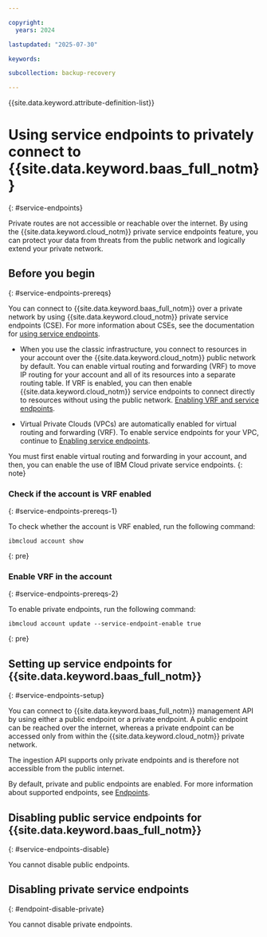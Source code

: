 ```yaml
---

copyright:
  years: 2024

lastupdated: "2025-07-30"

keywords:

subcollection: backup-recovery

---
```


{{site.data.keyword.attribute-definition-list}}


# Using service endpoints to privately connect to {{site.data.keyword.baas_full_notm}}
{: #service-endpoints}

Private routes are not accessible or reachable over the internet. By using the {{site.data.keyword.cloud_notm}} private service endpoints feature, you can protect your data from threats from the public network and logically extend your private network.

## Before you begin
{: #service-endpoints-prereqs}

You can connect to {{site.data.keyword.baas_full_notm}} over a private network by using {{site.data.keyword.cloud_notm}} private service endpoints (CSE). For more information about CSEs, see the documentation for [using service endpoints](/docs/account?topic=account-service-endpoints-overview).

- When you use the classic infrastructure, you connect to resources in your account over the {{site.data.keyword.cloud_notm}} public network by default. You can enable virtual routing and forwarding (VRF) to move IP routing for your account and all of its resources into a separate routing table. If VRF is enabled, you can then enable {{site.data.keyword.cloud_notm}} service endpoints to connect directly to resources without using the public network. [Enabling VRF and service endpoints](/docs/account?topic=account-vrf-service-endpoint).

- Virtual Private Clouds (VPCs) are automatically enabled for virtual routing and forwarding (VRF). To enable service endpoints for your VPC, continue to [Enabling service endpoints](/docs/account?topic=account-vrf-service-endpoint#service-endpoint).

You must first enable virtual routing and forwarding in your account, and then, you can enable the use of IBM Cloud private service endpoints.
{: note}

### Check if the account is VRF enabled
{: #service-endpoints-prereqs-1}

To check whether the account is VRF enabled, run the following command:

```text
ibmcloud account show
```
{: pre}

### Enable VRF in the account
{: #service-endpoints-prereqs-2}

To enable private endpoints, run the following command:

```text
ibmcloud account update --service-endpoint-enable true
```
{: pre}


## Setting up service endpoints for {{site.data.keyword.baas_full_notm}}
{: #service-endpoints-setup}

You can connect to {{site.data.keyword.baas_full_notm}} management API by using either a public endpoint or a private endpoint. A public endpoint can be reached over the internet, whereas a private endpoint can be accessed only from within the {{site.data.keyword.cloud_notm}} private network.

The ingestion API supports only private endpoints and is therefore not accessible from the public internet.

By default, private and public endpoints are enabled. For more information about supported endpoints, see [Endpoints](/docs/allowlist/backup-recovery?topic=backup-recovery-endpoints).

## Disabling public service endpoints for {{site.data.keyword.baas_full_notm}}
{: #service-endpoints-disable}

You cannot disable public endpoints.

## Disabling private service endpoints
{: #endpoint-disable-private}

You cannot disable private endpoints.
